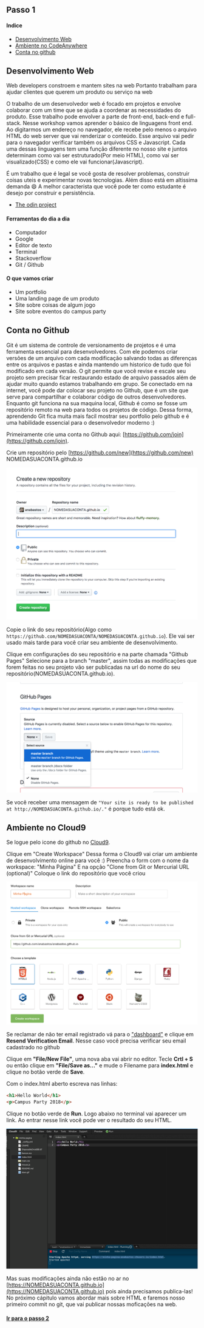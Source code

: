 ## Passo 1

#### Indice
* [Desenvolvimento Web](#desenvolvimento-web)
* [Ambiente no CodeAnywhere](#ambiente-no-codeanywhere)
* [Conta no github](#conta-no-github)

## Desenvolvimento Web

Web developers constroem e mantem sites na web
Portanto trabalham para ajudar clientes que querem um produto ou serviço na web

O trabalho de um desenvolvedor web é focado em projetos e envolve colaborar com um time que se ajuda a coordenar as necessidades do produto. 
Esse trabalho pode envolver a parte de front-end, back-end e full-stack.
Nesse workshop vamos aprender o básico de linguagens front end. Ao digitarmos um endereço no navegador, ele recebe pelo menos o arquivo HTML do web server que vai renderizar o conteúdo. Esse arquivo vai pedir para o navegador verificar também os arquivos CSS e Javascript. Cada uma dessas linguagens tem uma função diferente no nosso site e juntos determinam como vai ser estruturado(Por meio HTML), como vai ser visualizado(CSS) e como ele vai funcionar(Javascript).

É um trabalho que é legal se você gosta de resolver problemas, construir coisas uteis
e experimentar novas tecnologias. Além disso está em altissima demanda :smile:
A melhor caracterista que você pode ter como estudante é desejo por construir e persistência. 

* [The odin project](https://www.theodinproject.com/courses/web-development-101)

#### Ferramentas do dia a dia

* Computador
* Google
* Editor de texto
* Terminal
* Stackoverflow
* Git / Github

#### O que vamos criar

* Um portfolio
* Uma landing page de um produto
* Site sobre coisas de algum jogo
* Site sobre eventos do campus party

## Conta no Github

Git é um sistema de controle de versionamento de projetos e é uma ferramenta essencial para desenvolvedores. Com ele podemos criar versões de um arquivo com cada modificação salvando todas as diferenças entre os arquivos e pastas e ainda mantendo um historico de tudo que foi modificado em cada versão.
O git permite que você revise e escale seu projeto sem precisar ficar restaurando estado de arquivo passados além de ajudar muito quando estamos trabalhando em grupo. Se conectado em na internet, você pode dar colocar seu projeto no Github, que é um site que serve para compartilhar e colaborar código de outros desenvolvedores.
Enquanto git funciona na sua maquina local, Github é como se fosse um repositório remoto na web para todos os projetos de código. Dessa forma, aprendendo Git fica muita mais facil mostrar seu portfolio pelo github e é uma habilidade essencial para o desenvolvedor moderno :)

Primeiramente crie uma conta no Github aqui: [https://github.com/join](https://github.com/join).

Crie um repositório pelo [https://github.com/new](https://github.com/new)
NOMEDASUACONTA.github.io

![Exemplo novo repositório](imgs/cap1-newRepo.png)

Copie o link do seu repositório(Algo como `https://github.com/NOMEDASUACONTA/NOMEDASUACONTA.github.io`). Ele vai ser usado mais tarde para você criar seu ambiente de desenvolvimento.

Clique em configurações do seu repositório e na parte chamada "Github Pages"
Selecione para a branch "master", assim todas as modificações que forem feitas no seu projeto vão ser publicadas na url do nome do seu repositório(NOMEDASUACONTA.github.io).

![Exemplo configuração de github pages](imgs/cap1-config.png)

Se você receber uma mensagem de `"Your site is ready to be published at http://NOMEDASUACONTA.github.io/."`
é porque tudo está ok.

## Ambiente no Cloud9

Se logue pelo icone do github no [Cloud9](https://c9.io/).

Clique em "Create Workspace"
Dessa forma o Cloud9 vai criar um ambiente de desenvolvimento online para você :)
Preencha o form com o nome da workspace: "Minha Página"
E na opção "Clone from Git or Mercurial URL (optional)" Coloque o link do repositório que você criou

![Exemplo de configuração c9](imgs/cap1-c9.png)

Se reclamar de não ter email registrado vá para o ["dashboard"](https://codeanywhere.com/dashboard) e clique em **Resend Verification Email**. Nesse caso você precisa verificar seu email cadastrado no github 

Clique em **"File/New File"**, uma nova aba vai abrir no editor.
Tecle **Crtl + S** ou então clique em **"File/Save as..."** e mude o Filename para **index.html** e clique no botão verde de **Save**.

Com o index.html aberto escreva nas linhas:
```html
<h1>Hello World</h1>
<p>Campus Party 2018</p>
```

Clique no botão verde de **Run**. Logo abaixo no terminal vai aparecer um link.
Ao entrar nesse link você pode ver o resultado do seu HTML.

![Exemplo de configuração c9](imgs/cap1-editor.png)

Mas suas modificações ainda não estão no ar no [https://NOMEDASUACONTA.github.io](https://NOMEDASUACONTA.github.io) pois ainda precisamos publica-las!
No próximo cápitulo vamos abordar mais sobre HTML e faremos nosso primeiro commit no git, que vai publicar nossas moficações na web.

#### [Ir para o passo 2](chapter2.md)